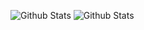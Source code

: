 ![Github Stats](https://github-readme-stats.vercel.app/api?username=enty8080)
![Github Stats](https://github-readme-stats.vercel.app/api?username=entynetproject)
